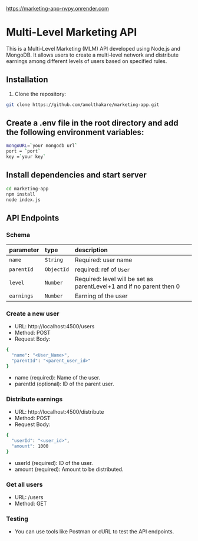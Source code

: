 https://marketing-app-nvpy.onrender.com
# Multi-Level Marketing API

This is a Multi-Level Marketing (MLM) API developed using Node.js and MongoDB. It allows users to create a multi-level network and distribute earnings among different levels of users based on specified rules.

## Installation

1. Clone the repository:

```bash
git clone https://github.com/amolthakare/marketing-app.git
```


## Create a .env file in the root directory and add the following environment variables:

```bash
mongoURL=`your mongodb url`
port = `port`
key =`your key`
```


## Install dependencies and start server

```bash
cd marketing-app
npm install
node index.js
```

## API Endpoints

### Schema
| parameter | type | description |
| :---- | :---- | :---- |
| `name` | `String` | Required: user name |
| `parentId` | `ObjectId` | required: ref of `User` |
| `level` | `Number` | Required: level will be set as parentLevel+1 and if no parent then 0 |
| `earnings` | `Number` | Earning of the user |


### Create a new user
- URL: http://localhost:4500/users
- Method: POST
- Request Body:
```bash
{
  "name": "<User_Name>",
  "parentId": "<parent_user_id>"
}

```
- name (required): Name of the user.
- parentId (optional): ID of the parent user.


### Distribute earnings
- URL: http://localhost:4500/distribute
- Method: POST
- Request Body:
```bash
{
  "userId": "<user_id>",
  "amount": 1000
}
```
- userId (required): ID of the user.
- amount (required): Amount to be distributed.

### Get all users
- URL: /users
- Method: GET

### Testing
- You can use tools like Postman or cURL to test the API endpoints.

